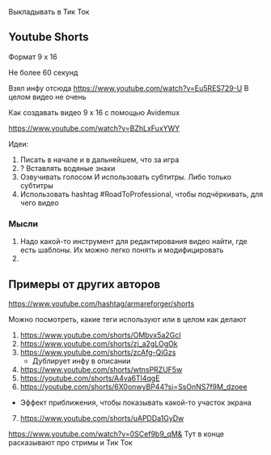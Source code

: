 Выкладывать в Тик Ток


## Youtube Shorts
Формат 9 x 16

Не более 60 секунд

Взял инфу отсюда
  https://www.youtube.com/watch?v=Eu5RES729-U
  В целом видео не очень


Как создавать видео 9 x 16 с помощью Avidemux

https://www.youtube.com/watch?v=BZhLxFuxYWY

Идеи:
1. Писать в начале и в дальнейшем, что за игра
2. ? Вставлять водяные знаки
3. Озвучивать голосом И использовать субтитры. Либо только субтитры
4. Использовать hashtag #RoadToProfessional, чтобы подчёркивать, для чего видео


### Мысли
1. Надо какой-то инструмент для редактирования видео найти, где есть шаблоны. Их можно легко понять и модифицировать
2. 


## Примеры от других авторов
https://www.youtube.com/hashtag/armareforger/shorts

Можно посмотреть, какие теги используют или в целом как делают
1. https://www.youtube.com/shorts/OMbvx5a2GcI
2. https://www.youtube.com/shorts/zj_a2gLOgOk
3. https://www.youtube.com/shorts/zcAfg-QiGzs
   - Дублирует инфу в описании
4. https://www.youtube.com/shorts/wtnsPRZUF5w
5. https://youtube.com/shorts/A4va6Tl4qgE
6. https://youtube.com/shorts/6X0onwyBP44?si=SsOnNS7f9M_dzoee
  - Эффект приближения, чтобы показывать какой-то участок экрана
7. https://www.youtube.com/shorts/uAPDDa1GyDw



https://www.youtube.com/watch?v=0SCef9b9_qM&
Тут в конце расказывают про стримы и Тик Ток
